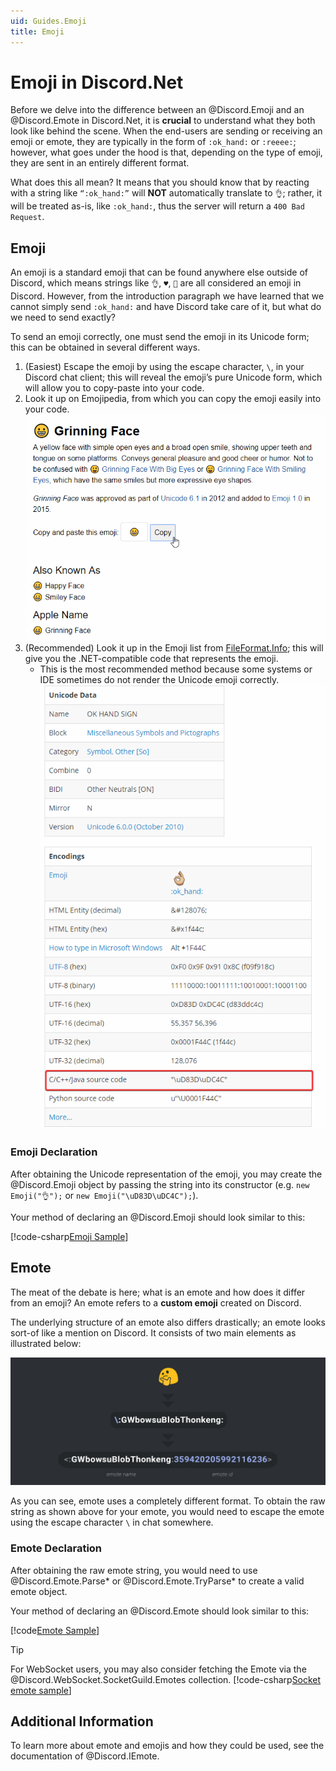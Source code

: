 ```yaml
---
uid: Guides.Emoji
title: Emoji
---
```


# Emoji in Discord.Net

Before we delve into the difference between an @Discord.Emoji and an
@Discord.Emote in Discord.Net, it is **crucial** to understand what
they both look like behind the scene. When the end-users are sending
or receiving an emoji or emote, they are typically in the form of
`:ok_hand:` or `:reeee:`; however, what goes under the hood is that,
depending on the type of emoji, they are sent in an entirely
different format.

What does this all mean? It means that you should know that by
reacting with a string like `“:ok_hand:”` will **NOT** automatically
translate to `👌`; rather, it will be treated as-is,
like `:ok_hand:`, thus the server will return a `400 Bad Request`.

## Emoji

An emoji is a standard emoji that can be found anywhere else outside
of Discord, which means strings like `👌`, `♥`, `👀` are all
considered an emoji in Discord. However, from the
introduction paragraph we have learned that we cannot
simply send `:ok_hand:` and have Discord take
care of it, but what do we need to send exactly?

To send an emoji correctly, one must send the emoji in its Unicode
form; this can be obtained in several different ways.

1. (Easiest) Escape the emoji by using the escape character, `\`, in
 your Discord chat client; this will reveal the emoji’s pure Unicode
 form, which will allow you to copy-paste into your code.
2. Look it up on Emojipedia, from which you can copy the emoji
 easily into your code.
 ![Emojipedia](images/emojipedia.png)
3. (Recommended) Look it up in the Emoji list from [FileFormat.Info];
 this will give you the .NET-compatible code that
 represents the emoji.
    * This is the most recommended method because some systems or
    IDE sometimes do not render the Unicode emoji correctly.
    ![Fileformat Emoji Source Code](images/fileformat-emoji-src.png)

### Emoji Declaration

After obtaining the Unicode representation of the emoji, you may
create the @Discord.Emoji object by passing the string into its
constructor (e.g. `new Emoji("👌");` or `new Emoji("\uD83D\uDC4C");`).

Your method of declaring an @Discord.Emoji should look similar to
this:

[!code-csharp[Emoji Sample](samples/emoji-sample.cs)]

[FileFormat.Info]: https://www.fileformat.info/info/emoji/list.htm

## Emote

The meat of the debate is here; what is an emote and how does it
differ from an emoji? An emote refers to a **custom emoji**
created on Discord.

The underlying structure of an emote also differs drastically; an
emote looks sort-of like a mention on Discord. It consists of two
main elements as illustrated below:

![Emote illustration](images/emote-format.png)

As you can see, emote uses a completely different format. To obtain
the raw string as shown above for your emote, you would need to
escape the emote using the escape character `\` in chat somewhere.

### Emote Declaration

After obtaining the raw emote string, you would need to use
@Discord.Emote.Parse* or @Discord.Emote.TryParse* to create a valid
emote object.

Your method of declaring an @Discord.Emote should look similar to
this:

[!code[Emote Sample](samples/emote-sample.cs)]

> [!TIP]
> For WebSocket users, you may also consider fetching the Emote
> via the @Discord.WebSocket.SocketGuild.Emotes collection.
> [!code-csharp[Socket emote sample](samples/socket-emote-sample.cs)]

## Additional Information

To learn more about emote and emojis and how they could be used,
see the documentation of @Discord.IEmote.